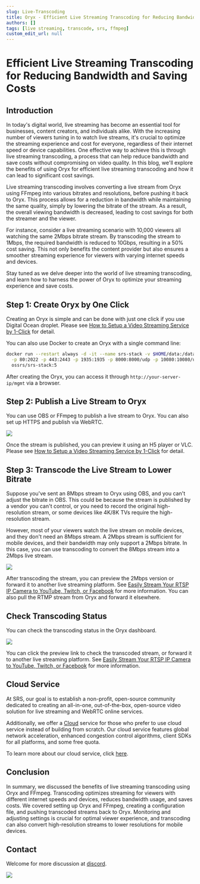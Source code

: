```yaml
---
slug: Live-Transcoding
title: Oryx - Efficient Live Streaming Transcoding for Reducing Bandwidth and Saving Costs
authors: []
tags: [live streaming, transcode, srs, ffmpeg]
custom_edit_url: null
---
```


# Efficient Live Streaming Transcoding for Reducing Bandwidth and Saving Costs

## Introduction

In today's digital world, live streaming has become an essential tool for businesses, content creators, and 
individuals alike. With the increasing number of viewers tuning in to watch live streams, it's crucial to optimize 
the streaming experience and cost for everyone, regardless of their internet speed or device capabilities. One 
effective way to achieve this is through live streaming transcoding, a process that can help reduce bandwidth 
and save costs without compromising on video quality. In this blog, we'll explore the benefits of using Oryx 
for efficient live streaming transcoding and how it can lead to significant cost savings.

<!--truncate-->

Live streaming transcoding involves converting a live stream from Oryx using FFmpeg into various bitrates and 
resolutions, before pushing it back to Oryx. This process allows for a reduction in bandwidth while maintaining 
the same quality, simply by lowering the bitrate of the stream. As a result, the overall viewing bandwidth is
decreased, leading to cost savings for both the streamer and the viewer.

For instance, consider a live streaming scenario with 10,000 viewers all watching the same 2Mbps bitrate stream. 
By transcoding the stream to 1Mbps, the required bandwidth is reduced to 10Gbps, resulting in a 50% cost saving. 
This not only benefits the content provider but also ensures a smoother streaming experience for viewers with 
varying internet speeds and devices.

Stay tuned as we delve deeper into the world of live streaming transcoding, and learn how to harness the power 
of Oryx to optimize your streaming experience and save costs.

## Step 1: Create Oryx by One Click

Creating an Oryx is simple and can be done with just one click if you use Digital Ocean droplet.
Please see [How to Setup a Video Streaming Service by 1-Click](./2022-04-09-SRS-Stack-Tutorial.md) for detail.

You can also use Docker to create an Oryx with a single command line:

```bash
docker run --restart always -d -it --name srs-stack -v $HOME/data:/data \
  -p 80:2022 -p 443:2443 -p 1935:1935 -p 8000:8000/udp -p 10080:10080/udp \
  ossrs/srs-stack:5
```

After creating the Oryx, you can access it through `http://your-server-ip/mgmt` via a browser.

## Step 2: Publish a Live Stream to Oryx

You can use OBS or FFmpeg to publish a live stream to Oryx. You can also set up HTTPS and publish via WebRTC.

![](/img/blog-2023-10-21-01.png)

Once the stream is published, you can preview it using an H5 player or VLC.
Please see [How to Setup a Video Streaming Service by 1-Click](./2022-04-09-SRS-Stack-Tutorial.md) for detail.

## Step 3: Transcode the Live Stream to Lower Bitrate

Suppose you've sent an 8Mbps stream to Oryx using OBS, and you can't adjust the bitrate in OBS. This could 
be because the stream is published by a vendor you can't control, or you need to record the original high-resolution 
stream, or some devices like 4K/8K TVs require the high-resolution stream.

However, most of your viewers watch the live stream on mobile devices, and they don't need an 8Mbps stream. A 2Mbps 
stream is sufficient for mobile devices, and their bandwidth may only support a 2Mbps bitrate. In this case, you can
use transcoding to convert the 8Mbps stream into a 2Mbps live stream.

![](/img/blog-2023-10-21-02.png)

After transcoding the stream, you can preview the 2Mbps version or forward it to another live streaming platform.
See [Easily Stream Your RTSP IP Camera to YouTube, Twitch, or Facebook](./2023-10-11-SRS-Stack-Stream-IP-Camera-Events.md) 
for more information. You can also pull the RTMP stream from Oryx and forward it elsewhere.

## Check Transcoding Status

You can check the transcoding status in the Oryx dashboard.

![](/img/blog-2023-10-21-03.png)

You can click the preview link to check the transcoded stream, or forward it to another live streaming platform.
See [Easily Stream Your RTSP IP Camera to YouTube, Twitch, or Facebook](./2023-10-11-SRS-Stack-Stream-IP-Camera-Events.md)
for more information.

## Cloud Service

At SRS, our goal is to establish a non-profit, open-source community dedicated to creating an all-in-one, 
out-of-the-box, open-source video solution for live streaming and WebRTC online services.

Additionally, we offer a [Cloud](../cloud) service for those who prefer to use cloud service instead of building from 
scratch. Our cloud service features global network acceleration, enhanced congestion control algorithms, 
client SDKs for all platforms, and some free quota.

To learn more about our cloud service, click [here](../cloud).

## Conclusion

In summary, we discussed the benefits of live streaming transcoding using Oryx and FFmpeg. Transcoding optimizes 
streaming for viewers with different internet speeds and devices, reduces bandwidth usage, and saves costs. We 
covered setting up Oryx and FFmpeg, creating a configuration file, and pushing transcoded streams back to 
Oryx. Monitoring and adjusting settings is crucial for optimal viewer experience, and transcoding can also 
convert high-resolution streams to lower resolutions for mobile devices.

## Contact

Welcome for more discussion at [discord](https://discord.gg/bQUPDRqy79).

![](https://ossrs.io/gif/v1/sls.gif?site=ossrs.io&path=/lts/blog-en/2023-10-21-Live-Transcoding)
